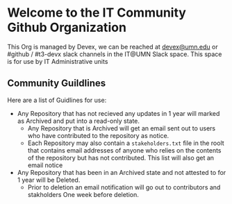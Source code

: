 # Welcome to the IT Community Github Organization

This Org is managed by Devex, we can be reached at devex@umn.edu or #github / #t3-devx slack channels in the IT@UMN Slack space.  This space is for use by IT Administrative units

## Community Guildlines

Here are a list of Guidlines for use:
- Any Repository that has not recieved any updates in 1 year will marked as Archived and put into a read-only state.
  - Any Repository that is Archived will get an email sent out to users who have contributed to the repository as notice.
  - Each Repository may also contain a `stakeholders.txt` file in the roolt that contains email addresses of anyone who relies on the contents of the repository but has not contributed.  This list will also get an email notice
- Any Repository that has been in an Archived state and not attested to for 1 year will be Deleted.
  - Prior to deletion an email notification will go out to contributors and stakholders One week before deletion.
